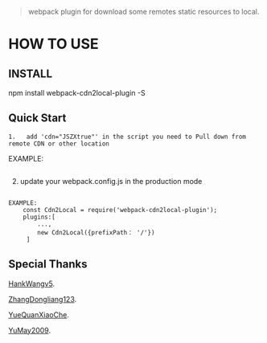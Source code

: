 > webpack plugin for download some remotes static resources to local.


# HOW TO USE

## INSTALL
npm install webpack-cdn2local-plugin -S

## Quick Start
```
1.   add 'cdn="JSZXtrue"' in the script you need to Pull down from remote CDN or other location
```

EXAMPLE:
 <script src="//at.alicdn.com/t/font_580979_7zusmqtgkt7.js" cdn="JSZXtrue"></script>
```
```
2.   update your webpack.config.js in the production mode
```

EXAMPLE:
    const Cdn2Local = require('webpack-cdn2local-plugin');
    plugins:[
        ...,
        new Cdn2Local({prefixPath： '/'})
     ]
```

## Special Thanks
[HankWangv5](https://github.com/HankWangv5).

[ZhangDongliang123](https://github.com/ZhangDongliang123).

[YueQuanXiaoChe](https://github.com/YueQuanXiaoChe).

[YuMay2009](https://github.com/YuMay2009).
